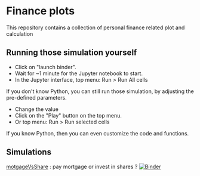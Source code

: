# Finance plots

This repository contains a collection of personal finance related plot and calculation

## Running those simulation yourself
* Click on "launch binder". 
* Wait for ~1 minute for the Jupyter notebook to start. 
* In the Jupyter interface, top menu: Run > Run All cells

If you don't know Python, you can still run those simulation, by adjusting the pre-defined parameters.
* Change the value
* Click on the "Play" button on the top menu. 
* Or top menu: Run > Run selected cells

If you know Python, then you can even customize the code and functions. 


## Simulations

[motgageVsShare](mortgageVsShare.ipynb) : pay mortgage or invest in shares ?  [![Binder](https://mybinder.org/badge_logo.svg)](https://mybinder.org/v2/gh/financePloter/financePlot/HEAD?labpath=mortgageVsShare.ipynb)